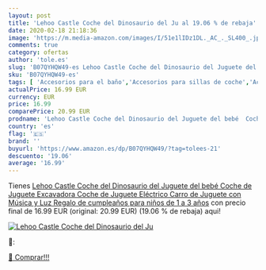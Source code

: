 ```yaml
---
layout: post
title: 'Lehoo Castle Coche del Dinosaurio del Ju al 19.06 % de rebaja'
date: 2020-02-18 21:18:36
image: 'https://m.media-amazon.com/images/I/51e1lIDz1DL._AC_._SL400_.jpg'
comments: true
category: ofertas
author: 'tole.es'
slug: 'B07QYHQW49-es Lehoo Castle Coche del Dinosaurio del Juguete del bebé...'
sku: 'B07QYHQW49-es'
tags: [ 'Accesorios para el baño','Accesorios para sillas de coche','Actividad y entretenimiento','Andadores','Baño e higiene personal','Bebé','Belleza','Desarrollo de habilidades motoras','Espejos para asientos traseros','Esponjas para baños','Higiene y cuidado','Juguetes','Juguetes para Bebés y primera infancia','Juguetes para apilar y encajar','Juguetes y juegos','Sillas de coche y accesorios','Toallitas húmedas para bebé','Toallitas y accesorios para bebé','bebé', ]
actualPrice: 16.99 EUR
currency: EUR
price: 16.99
comparePrice: 20.99 EUR
prodname: 'Lehoo Castle Coche del Dinosaurio del Juguete del bebé  Coche de Juguete Excavadora  Coche de Juguete Eléctrico  Carro de Juguete con Música y Luz  Regalo de cumpleaños para niños de 1 a 3 años'
country: 'es'
flag: '🇪🇸'
brand: ''
buyurl: 'https://www.amazon.es/dp/B07QYHQW49/?tag=tolees-21'
descuento: '19.06'
average: '16.99'
---
```


Tienes [Lehoo Castle Coche del Dinosaurio del Juguete del bebé  Coche de Juguete Excavadora  Coche de Juguete Eléctrico  Carro de Juguete con Música y Luz  Regalo de cumpleaños para niños de 1 a 3 años](https://www.amazon.es/dp/B07QYHQW49/?tag=tolees-21) con precio final de  16.99 EUR (original: 20.99 EUR) (19.06 %  de rebaja) aqui!

[![Lehoo Castle Coche del Dinosaurio del Ju](https://m.media-amazon.com/images/I/51e1lIDz1DL._AC_._SL400_.jpg)](https://www.amazon.es/dp/B07QYHQW49/?tag=tolees-21)

🔎:


[🛒 Comprar!!!](https://www.amazon.es/dp/B07QYHQW49/?tag=tolees-21)
